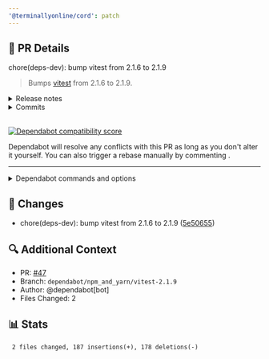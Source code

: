 ```yaml
---
'@terminallyonline/cord': patch
---
```


## 🔄 PR Details
chore(deps-dev): bump vitest from 2.1.6 to 2.1.9

> Bumps [vitest](https://github.com/vitest-dev/vitest/tree/HEAD/packages/vitest) from 2.1.6 to 2.1.9.
<details>
<summary>Release notes</summary>
<p><em>Sourced from <a href=https://github.com/vitest-dev/vitest/releases>vitest's releases</a>.</em></p>
<blockquote>
<h2>v2.1.9</h2>
<p>This release includes security patches for:</p>
<ul>
<li><a href=https://github.com/vitest-dev/vitest/security/advisories/GHSA-8gvc-j273-4wm5>Browser mode serves arbitrary files | CVE-2025-24963</a></li>
<li><a href=https://github.com/vitest-dev/vitest/security/advisories/GHSA-9crc-q9x8-hgqq>Remote Code Execution when accessing a malicious website while Vitest API server is listening | CVE-2025-24964</a></li>
</ul>
<h3>   🐞 Bug Fixes</h3>
<ul>
<li>backport <a href=https://redirect.github.com/vitest-dev/vitest/issues/7317>vitest-dev/vitest#7317</a> to v2 - by <a href=https://github.com/hi-ogawa><code>@​hi-ogawa</code></a> in <a href=https://redirect.github.com/vitest-dev/vitest/pull/7318>vitest-dev/vitest#7318</a></li>
<li>(backport <a href=https://github.com/vitest-dev/vitest/tree/HEAD/packages/vitest/issues/7340>#7340</a> to v2) restrict served files from <code>/__screenshot-error</code> - by <a href=https://github.com/hi-ogawa><code>@​hi-ogawa</code></a> in <a href=https://redirect.github.com/vitest-dev/vitest/pull/7343>vitest-dev/vitest#7343</a></li>
</ul>
<h5>    <a href=https://github.com/vitest-dev/vitest/compare/v2.1.8...v2.1.9>View changes on GitHub</a></h5>
<h2>v2.1.8</h2>
<h3>   🐞 Bug Fixes</h3>
<ul>
<li>Support Node 21  -  by <a href=https://github.com/sheremet-va><code>@​sheremet-va</code></a> <a href=https://github.com/vitest-dev/vitest/commit/92f7a2ad><!-- raw HTML omitted -->(92f7a)<!-- raw HTML omitted --></a></li>
</ul>
<h5>    <a href=https://github.com/vitest-dev/vitest/compare/v2.1.7...v2.1.8>View changes on GitHub</a></h5>
<h2>v2.1.7</h2>
<h3>   🐞 Bug Fixes</h3>
<ul>
<li>Revert support for Vite 6  -  by <a href=https://github.com/sheremet-va><code>@​sheremet-va</code></a> <a href=https://github.com/vitest-dev/vitest/commit/fbe5c39d><!-- raw HTML omitted -->(fbe5c)<!-- raw HTML omitted --></a>
<ul>
<li>This introduced some breaking changes (<a href=https://redirect.github.com/vitest-dev/vitest/issues/6992>vitest-dev/vitest#6992</a>). We will enable support for it later. In the meantime, you can still use <code>pnpm.overrides</code> or yarn resolutions to override the <code>vite</code> version in the <code>vitest</code> package - the APIs are compatible.</li>
</ul>
</li>
</ul>
<h5>    <a href=https://github.com/vitest-dev/vitest/compare/v2.1.6...v2.1.7>View changes on GitHub</a></h5>
</blockquote>
</details>
<details>
<summary>Commits</summary>
<ul>
<li><a href=https://github.com/vitest-dev/vitest/commit/c9e59a089d94642eea29a43f2ee1986a5afb99c6><code>c9e59a0</code></a> chore: release v2.1.9</li>
<li><a href=https://github.com/vitest-dev/vitest/commit/e0fe1d81e2d4bcddb1c6ca3c5c3970d8ba697383><code>e0fe1d8</code></a> fix: backport <a href=https://github.com/vitest-dev/vitest/tree/HEAD/packages/vitest/issues/7317>#7317</a> to v2 (<a href=https://github.com/vitest-dev/vitest/tree/HEAD/packages/vitest/issues/7318>#7318</a>)</li>
<li><a href=https://github.com/vitest-dev/vitest/commit/d69cc75698dd6dbeaed5c237ebb46ccd41bfb438><code>d69cc75</code></a> bump: 2.1.8</li>
<li><a href=https://github.com/vitest-dev/vitest/commit/92f7a2ad18453343bfef1333af4b4c8191f72ec4><code>92f7a2a</code></a> fix: support Node 21</li>
<li><a href=https://github.com/vitest-dev/vitest/commit/81ed45b3a46759ac5b8aaa3a5fad80767316c4ae><code>81ed45b</code></a> chore: release v2.1.7</li>
<li><a href=https://github.com/vitest-dev/vitest/commit/fbe5c39d8891abcd91dc6b03720ee2b6c7678197><code>fbe5c39</code></a> fix: revert support for Vite 6</li>
<li>See full diff in <a href=https://github.com/vitest-dev/vitest/commits/v2.1.9/packages/vitest>compare view</a></li>
</ul>
</details>
<br />


[![Dependabot compatibility score](https://dependabot-badges.githubapp.com/badges/compatibility_score?dependency-name=vitest&package-manager=npm_and_yarn&previous-version=2.1.6&new-version=2.1.9)](https://docs.github.com/en/github/managing-security-vulnerabilities/about-dependabot-security-updates#about-compatibility-scores)

Dependabot will resolve any conflicts with this PR as long as you don't alter it yourself. You can also trigger a rebase manually by commenting .

[//]: # (dependabot-automerge-start)
[//]: # (dependabot-automerge-end)

---

<details>
<summary>Dependabot commands and options</summary>
<br />

You can trigger Dependabot actions by commenting on this PR:
-  will rebase this PR
-  will recreate this PR, overwriting any edits that have been made to it
-  will merge this PR after your CI passes on it
-  will squash and merge this PR after your CI passes on it
-  will cancel a previously requested merge and block automerging
-  will reopen this PR if it is closed
-  will close this PR and stop Dependabot recreating it. You can achieve the same result by closing it manually
-  will show all of the ignore conditions of the specified dependency
-  will close this PR and stop Dependabot creating any more for this major version (unless you reopen the PR or upgrade to it yourself)
-  will close this PR and stop Dependabot creating any more for this minor version (unless you reopen the PR or upgrade to it yourself)
-  will close this PR and stop Dependabot creating any more for this dependency (unless you reopen the PR or upgrade to it yourself)
You can disable automated security fix PRs for this repo from the [Security Alerts page](https://github.com/Terminally-Online/cord/network/alerts).

</details>

## 📝 Changes
- chore(deps-dev): bump vitest from 2.1.6 to 2.1.9 ([5e50655](https://github.com/Terminally-Online/cord/commit/5e50655548fb2384e2299f671f1f1314d65589c7))

## 🔍 Additional Context
- PR: [#47](https://github.com/Terminally-Online/cord/pull/47)
- Branch: `dependabot/npm_and_yarn/vitest-2.1.9`
- Author: @dependabot[bot]
- Files Changed: 2

## 📊 Stats
```diff
 2 files changed, 187 insertions(+), 178 deletions(-)
```
